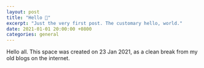 ```yaml
---
layout: post
title: "Hello 👋"
excerpt: "Just the very first post. The customary hello, world."
date: 2021-01-01 20:00:00 +0800
categories: general
---
```


Hello all. This space was created on 23 Jan 2021, as a clean break from my old blogs on the internet.

